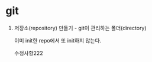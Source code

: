 # git

1. 저장소(repository) 만들기 - git이 관리하는 폴더(directory)

    이미 init한 repo에서 또 init하지 않는다.

    수정사항222